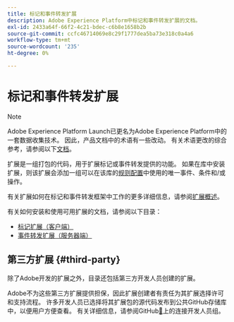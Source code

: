 ```yaml
---
title: 标记和事件转发扩展
description: Adobe Experience Platform中标记和事件转发扩展的文档。
exl-id: 2433a64f-66f2-4c21-bdec-c6b8e1658b2b
source-git-commit: ccfc46714069e8c29f1777dea5ba73e318c0a4a6
workflow-type: tm+mt
source-wordcount: '235'
ht-degree: 0%

---
```


# 标记和事件转发扩展

>[!NOTE]
>
>Adobe Experience Platform Launch已更名为Adobe Experience Platform中的一套数据收集技术。 因此，产品文档中的术语有一些改动。 有关术语更改的综合参考，请参阅以下[文档](../term-updates.md)。

扩展是一组打包的代码，用于扩展标记或事件转发提供的功能。 如果在库中安装扩展，则该扩展会添加一组可以在该库的[规则配置](../ui/managing-resources/rules.md)中使用的唯一事件、条件和/或操作。

有关扩展如何在标记和事件转发框架中工作的更多详细信息，请参阅[扩展概述](../ui/managing-resources/extensions/overview.md)。

有关如何安装和使用可用扩展的文档，请参阅以下目录：

* [标记扩展（客户端）](./client/overview.md)
* [事件转发扩展（服务器端）](./server/overview.md)

## 第三方扩展 {#third-party}

除了Adobe开发的扩展之外，目录还包括第三方开发人员创建的扩展。

Adobe不为这些第三方扩展提供担保，因此扩展创建者有责任为其扩展选择许可和支持流程。 许多开发人员已选择将其扩展包的源代码发布到公共GitHub存储库中，以便用户方便查看。 有关详细信息，请参阅GitHub[&#128279;](https://github.com/Connections-Developers)上的连接开发人员组。

